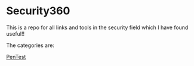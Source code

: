 # Security360
This is a repo for all links and tools in the security field which I have found useful!!

The categories are:

[PenTest](./PenTest/README.md)
